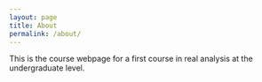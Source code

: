 ```yaml
---
layout: page
title: About
permalink: /about/
---
```


This is the course webpage for a first course in real analysis at the undergraduate level.

